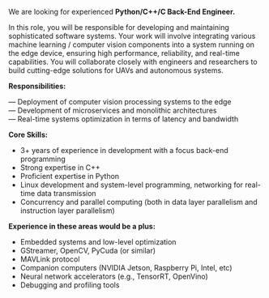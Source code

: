 We are looking for experienced **Python/C++/C Back-End Engineer.**  
  
In this role, you will be responsible for developing and maintaining
sophisticated software systems. Your work will involve integrating various
machine learning / computer vision components into a system running on the
edge device, ensuring high performance, reliability, and real-time
capabilities. You will collaborate closely with engineers and researchers to
build cutting-edge solutions for UAVs and autonomous systems.  
  
**Responsibilities:**  
  
— Deployment of computer vision processing systems to the edge  
— Development of microservices and monolithic architectures  
— Real-time systems optimization in terms of latency and bandwidth  
  
**Core Skills:**  

  * 3+ years of experience in development with a focus back-end programming
  * Strong expertise in C++
  * Proficient expertise in Python
  * Linux development and system-level programming, networking for real-time data transmission
  * Concurrency and parallel computing (both in data layer parallelism and instruction layer parallelism)

  
**Experience in these areas would be a plus:**  

  * Embedded systems and low-level optimization
  * GStreamer, OpenCV, PyCuda (or similar)
  * MAVLink protocol
  * Companion computers (NVIDIA Jetson, Raspberry Pi, Intel, etc)
  * Neural network accelerators (e.g., TensorRT, OpenVino)
  * Debugging and profiling tools